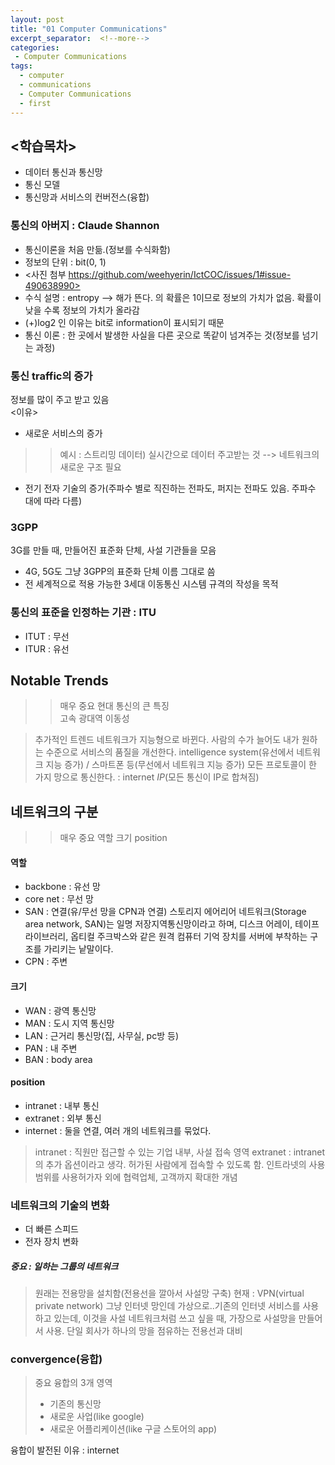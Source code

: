 ```yaml
---
layout: post
title: "01 Computer Communications"
excerpt_separator:  <!--more-->
categories:
 - Computer Communications
tags:
  - computer
  - communications
  - Computer Communications
  - first
---
```


## <학습목차>
- 데이터 통신과 통신망
- 통신 모델
- 통신망과 서비스의 컨버전스(융합)

### 통신의 아버지 : Claude Shannon
- 통신이론을 처음 만듦.(정보를 수식화함)
- 정보의 단위 : bit(0, 1)
- <사진 첨부 https://github.com/weehyerin/IctCOC/issues/1#issue-490638990>
- 수식 설명 : entropy --> 해가 뜬다. 의 확률은 1이므로 정보의 가치가 없음. 확률이 낮을 수록 정보의 가치가 올라감
- (+)log2 인 이유는 bit로 information이 표시되기 때문
- 통신 이론 : 한 곳에서 발생한 사실을 다른 곳으로 똑같이 넘겨주는 것(정보를 넘기는 과정)

### 통신 traffic의 증가
정보를 많이 주고 받고 있음<br>
<이유>
- 새로운 서비스의 증가
>> 예시 : 스트리밍 데이터) 실시간으로 데이터 주고받는 것 --> 네트워크의 새로운 구조 필요
- 전기 전자 기술의 증가(주파수 별로 직진하는 전파도, 퍼지는 전파도 있음. 주파수 대에 따라 다름)

### 3GPP
3G를 만들 때, 만들어진 표준화 단체, 사설 기관들을 모음
- 4G, 5G도 그냥 3GPP의 표준화 단체 이름 그대로 씀
- 전 세계적으로 적용 가능한 3세대 이동통신 시스템 규격의 작성을 목적

### 통신의 표준을 인정하는 기관 : ITU
- ITUT : 무선
- ITUR : 유선

## Notable Trends
>> 매우 중요
> 현대 통신의 큰 특징<br>
> 고속 광대역
> 이동성

> 추가적인 트렌드
> 네트워크가 지능형으로 바뀐다.
> 사람의 수가 늘어도 내가 원하는 수준으로 서비스의 품질을 개선한다.
> intelligence system(유선에서 네트워크 지능 증가) / 스마트폰 등(무선에서 네트워크 지능 증가)
> 모든 프로토콜이 한 가지 망으로 통신한다. : internet *IP*(모든 통신이 IP로 합쳐짐)


## 네트워크의 구분
>> 매우 중요
> 역할
> 크기
> position

#### 역할
- backbone : 유선 망
- core net : 무선 망
- SAN : 연결(유/무선 망을 CPN과 연결)
스토리지 에어리어 네트워크(Storage area network, SAN)는 일명 저장지역통신망이라고 하며, 디스크 어레이, 테이프 라이브러리, 옵티컬 주크박스와 같은 원격 컴퓨터 기억 장치를 서버에 부착하는 구조를 가리키는 낱말이다. 
- CPN : 주변

#### 크기
- WAN : 광역 통신망
- MAN : 도시 지역 통신망
- LAN : 근거리 통신망(집, 사무실, pc방 등)
- PAN : 내 주변
- BAN : body area

#### position
- intranet : 내부 통신
- extranet : 외부 통신
- internet : 둘을 연결, 여러 개의 네트워크를 묶었다. 
> intranet : 직원만 접근할 수 있는 기업 내부, 사설 접속 영역
> extranet : intranet의 추가 옵션이라고 생각. 허가된 사람에게 접속할 수 있도록 함. 인트라넷의 사용범위를 사용허가자 외에 협력업체, 고객까지 확대한 개념

### 네트워크의 기술의 변화
- 더 빠른 스피드
- 전자 장치 변화
##### 중요 : 일하는 그룹의 네트워크
> 원래는 전용망을 설치함(전용선을 깔아서 사설망 구축)
> 현재 : VPN(virtual private network)
> 그냥 인터넷 망인데 가상으로..기존의 인터넷 서비스를 사용하고 있는데, 이것을 사설 네트워크처럼 쓰고 싶을 때, 가장으로 사설망을 만들어서 사용. 단일 회사가 하나의 망을 점유하는 전용선과 대비

### convergence(융합)
> 중요
> 융합의 3개 영역
> - 기존의 통신망
> - 새로운 사업(like google)
> - 새로운 어플리케이션(like 구글 스토어의 app)

융합이 발전된 이유 : internet
